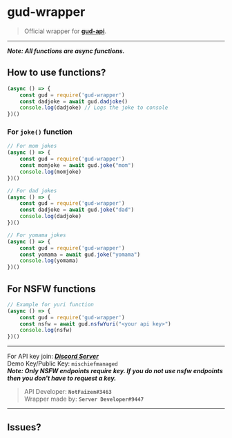 # gud-wrapper
> Official wrapper for **[gud-api]**.

---

***Note: All functions are async functions.***

## How to use functions?
```js
(async () => {
    const gud = require('gud-wrapper')
    const dadjoke = await gud.dadjoke()
    console.log(dadjoke) // Logs the joke to console
})()
```
### For `joke()` function
```js
// For mom jokes 
(async () => {
    const gud = require('gud-wrapper')
    const momjoke = await gud.joke("mom")
    console.log(momjoke)
})()

// For dad jokes
(async () => {
    const gud = require('gud-wrapper')
    const dadjoke = await gud.joke("dad")
    console.log(dadjoke)
})()

// For yomama jokes
(async () => {
    const gud = require('gud-wrapper')
    const yomama = await gud.joke("yomama")
    console.log(yomama)
})()
```
## For NSFW functions
```js
// Example for yuri function
(async () => {
    const gud = require('gud-wrapper')
    const nsfw = await gud.nsfwYuri("<your api key>")
    console.log(nsfw)
})()
```
---
For API key join: ***[Discord Server]*** <br>
Demo Key/Public Key: `mischiefmanaged` <br>
***Note: Only NSFW endpoints require key. If you do not use nsfw endpoints then you don't have to request a key.***

> API Developer: **`NotFaizen#3463`**<br>
> Wrapper made by: **`Server Developer#9447`**
---
## Issues?
> 

[Discord Server]: https://discord.gg/HbWpEAcmFk
[gud-api]: https://gud-api.gofaizen.repl.co